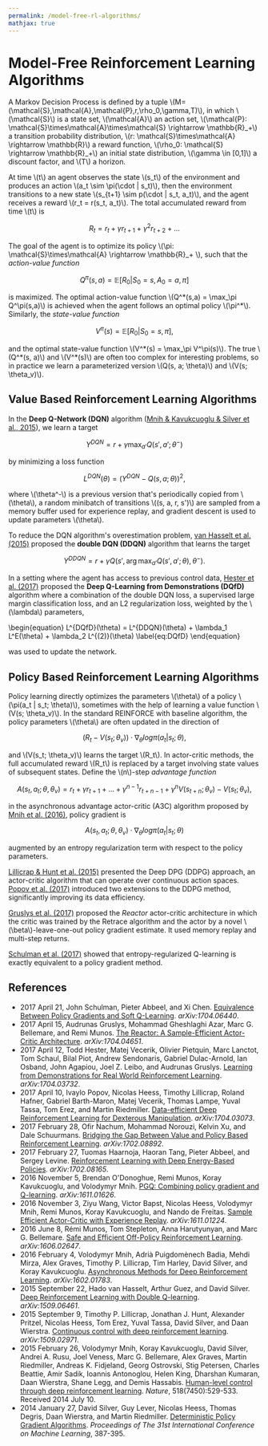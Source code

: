 ```yaml
---
permalink: /model-free-rl-algorithms/
mathjax: true
---
```

# Model-Free Reinforcement Learning Algorithms

A Markov Decision Process is defined by a tuple \\(M=(\mathcal{S},\mathcal{A},\mathcal{P},r,\rho_0,\gamma,T)\\), in which \\(\mathcal{S}\\) is a state set, \\(\mathcal{A}\\) an action set, \\(\mathcal{P}: \mathcal{S}\times\mathcal{A}\times\mathcal{S} \rightarrow \mathbb{R}\_+\\) a transition probability distribution, \\(r: \mathcal{S}\times\mathcal{A} \rightarrow \mathbb{R}\\) a reward function, \\(\rho_0: \mathcal{S} \rightarrow \mathbb{R}\_+\\) an initial state distribution, \\(\gamma \in [0,1]\\) a discount factor, and \\(T\\) a horizon.

At time \\(t\\) an agent observes the state \\(s\_t\\) of the environment and produces an action \\(a\_t \sim \pi(\cdot \| s\_t)\\), then the environment transitions to a new state \\(s\_{t+1} \sim p(\cdot \| s\_t, a\_t)\\), and the agent receives a reward \\(r\_t = r(s\_t, a\_t)\\). The total accumulated reward from time \\(t\\) is

$$
  R_t = r_t + \gamma r_{t+1} + \gamma^2 r_{t+2} + ...
$$

The goal of the agent is to optimize its policy \\(\pi: \mathcal{S}\times\mathcal{A} \rightarrow \mathbb{R}\_+ \\), such that the *action-value function*

$$
  Q^\pi (s,a) = \mathbb{E}[R_0 | S_0=s, A_0=a, \pi]
$$

is maximized. The optimal action-value function \\(Q^\*(s,a) = \max\_\pi Q^\pi(s,a)\\) is achieved when the agent follows an optimal policy \\(\pi^\*\\). Similarly, the *state-value function*

$$
  V^\pi (s) = \mathbb{E}[R_0 | S_0=s, \pi],
$$

and the optimal state-value function \\(V^\*(s) = \max\_\pi V^\pi(s)\\). The true \\(Q^\*(s, a)\\) and \\(V^\*(s)\\) are often too complex for interesting problems, so in practice we learn a parameterized version \\(Q(s, a; \theta)\\) and \\(V(s; \theta_v)\\).

## Value Based Reinforcement Learning Algorithms

In the **Deep Q-Network (DQN)** algorithm ([Mnih & Kavukcuoglu & Silver et al., 2015](http://www.nature.com/nature/journal/v518/n7540/abs/nature14236.html)), we learn a target

$$
  Y^{DQN} = r+\gamma \max_{a'} Q(s', a'; \theta^-)
$$

by minimizing a loss function

$$
  L^{DQN} (\theta) = (Y^{DQN} - Q(s, a; \theta))^2,
$$

where \\(\theta^-\\) is a previous version that's periodically copied from \\(\theta\\), a random minibatch of transitions \\((s, a, r, s')\\) are sampled from a memory buffer used for experience replay, and gradient descent is used to update parameters \\(\theta\\).

To reduce the DQN algorithm's overestimation problem, [van Hasselt et al. (2015)](https://arxiv.org/abs/1509.06461) proposed the **double DQN (DDQN)** algorithm that learns the target

$$
  Y^{DDQN} = r + \gamma Q(s', \arg\max_{a'} Q(s', a'; \theta), \theta^-).
$$

In a setting where the agent has access to previous control data, [Hester et al. (2017)](https://arxiv.org/abs/1704.03732) proposed the **Deep Q-Learning from Demonstrations (DQfD)** algorithm where a combination of the double DQN loss, a supervised large margin classification loss, and an L2 regularization loss, weighted by the \\(\lambda\\) parameters,

\begin{equation}
  L^{DQfD}(\theta) = L^{DDQN}(\theta) + \lambda_1 L^E(\theta) + \lambda_2 L^{(2)}(\theta)
  \label{eq:DQfD}
\end{equation}

was used to update the network.

## Policy Based Reinforcement Learning Algorithms

Policy learning directly optimizes the parameters \\(\theta\\) of a policy \\(\pi(a\_t \| s\_t; \theta)\\), sometimes with the help of learning a value function \\(V(s; \theta_v)\\). In the standard REINFORCE with baseline algorithm, the policy parameters \\(\theta\\) are often updated in the direction of 

$$
  (R_t - V(s_t; \theta_v)) \cdot \nabla_\theta log \pi(a_t | s_t; \theta),
$$

and \\(V(s\_t; \theta_v)\\) learns the target \\(R\_t\\). In actor-critic methods, the full accumulated reward \\(R\_t\\) is replaced by a target involving state values of subsequent states. Define the \\(n\\)-step *advantage function*

$$
  A(s_t, a_t; \theta, \theta_v) = r_t + \gamma r_{t+1} + ... + \gamma^{n-1} r_{t+n-1} + \gamma^n V(s_{t+n}; \theta_v) - V(s_t; \theta_v),
$$

in the asynchronous advantage actor-critic (A3C) algorithm proposed by [Mnih et al. (2016)](https://arxiv.org/abs/1602.01783), policy gradient is

$$
  A(s_t, a_t; \theta, \theta_v) \cdot \nabla_\theta log \pi(a_t | s_t; \theta)
$$

augmented by an entropy regularization term with respect to the policy parameters.

[Lillicrap & Hunt et al. (2015)](https://arxiv.org/abs/1509.02971) presented the Deep DPG (DDPG) approach, an actor-critic algorithm that can operate over continuous action spaces. [Popov et al. (2017)](https://arxiv.org/abs/1704.03073) introduced two extensions to the DDPG method, significantly improving its data efficiency.

[Gruslys et al. (2017)](https://arxiv.org/abs/1704.04651) proposed the *Reactor* actor-critic architecture in which the critic was trained by the Retrace algorithm and the actor by a novel \\(\beta\\)-leave-one-out policy gradient estimate. It used memory replay and multi-step returns.

[Schulman et al. (2017)](https://arxiv.org/abs/1704.06440) showed that entropy-regularized Q-learning is exactly equivalent to a policy gradient method.

## References

* 2017 April 21, John Schulman, Pieter Abbeel, and Xi Chen. [Equivalence Between Policy Gradients and Soft Q-Learning](https://arxiv.org/abs/1704.06440). *arXiv:1704.06440*.
* 2017 April 15, Audrunas Gruslys, Mohammad Gheshlaghi Azar, Marc G. Bellemare, and Remi Munos. [The Reactor: A Sample-Efficient Actor-Critic Architecture](https://arxiv.org/abs/1704.04651). *arXiv:1704.04651*.
* 2017 April 12, Todd Hester, Matej Vecerik, Olivier Pietquin, Marc Lanctot, Tom Schaul, Bilal Piot, Andrew Sendonaris, Gabriel Dulac-Arnold, Ian Osband, John Agapiou, Joel Z. Leibo, and Audrunas Gruslys. [Learning from Demonstrations for Real World Reinforcement Learning](https://arxiv.org/abs/1704.03732). *arXiv:1704.03732*.
* 2017 April 10, Ivaylo Popov, Nicolas Heess, Timothy Lillicrap, Roland Hafner, Gabriel Barth-Maron, Matej Vecerik, Thomas Lampe, Yuval Tassa, Tom Erez, and Martin Riedmiller. [Data-efficient Deep Reinforcement Learning for Dexterous Manipulation](https://arxiv.org/abs/1704.03073). *arXiv:1704.03073*.
* 2017 February 28, Ofir Nachum, Mohammad Norouzi, Kelvin Xu, and Dale Schuurmans. [Bridging the Gap Between Value and Policy Based Reinforcement Learning](https://arxiv.org/abs/1702.08892). *arXiv:1702.08892*.
* 2017 February 27, Tuomas Haarnoja, Haoran Tang, Pieter Abbeel, and Sergey Levine. [Reinforcement Learning with Deep Energy-Based Policies](https://arxiv.org/abs/1702.08165). *arXiv:1702.08165*.
* 2016 November 5, Brendan O'Donoghue, Remi Munos, Koray Kavukcuoglu, and Volodymyr Mnih. [PGQ: Combining policy gradient and Q-learning](https://arxiv.org/abs/1611.01626). *arXiv:1611.01626*.
* 2016 November 3, Ziyu Wang, Victor Bapst, Nicolas Heess, Volodymyr Mnih, Remi Munos, Koray Kavukcuoglu, and Nando de Freitas. [Sample Efficient Actor-Critic with Experience Replay](https://arxiv.org/abs/1611.01224). *arXiv:1611.01224*.
* 2016 June 8, Rémi Munos, Tom Stepleton, Anna Harutyunyan, and Marc G. Bellemare. [Safe and Efficient Off-Policy Reinforcement Learning](https://arxiv.org/abs/1606.02647). *arXiv:1606.02647*.
* 2016 February 4, Volodymyr Mnih, Adrià Puigdomènech Badia, Mehdi Mirza, Alex Graves, Timothy P. Lillicrap, Tim Harley, David Silver, and Koray Kavukcuoglu. [Asynchronous Methods for Deep Reinforcement Learning](https://arxiv.org/abs/1602.01783). *arXiv:1602.01783*.
* 2015 September 22, Hado van Hasselt, Arthur Guez, and David Silver. [Deep Reinforcement Learning with Double Q-learning](https://arxiv.org/abs/1509.06461). *arXiv:1509.06461*.
* 2015 September 9, Timothy P. Lillicrap, Jonathan J. Hunt, Alexander Pritzel, Nicolas Heess, Tom Erez, Yuval Tassa, David Silver, and Daan Wierstra. [Continuous control with deep reinforcement learning](https://arxiv.org/abs/1509.02971). *arXiv:1509.02971*.
* 2015 February 26, Volodymyr Mnih,	Koray Kavukcuoglu, David Silver, Andrei A. Rusu, Joel Veness, Marc G. Bellemare, Alex Graves, Martin Riedmiller, Andreas K. Fidjeland, Georg Ostrovski, Stig Petersen, Charles Beattie, Amir Sadik, Ioannis Antonoglou, Helen King, Dharshan Kumaran, Daan Wierstra, Shane Legg, and Demis Hassabis. [Human-level control through deep reinforcement learning](http://www.nature.com/nature/journal/v518/n7540/abs/nature14236.html). *Nature*, 518(7450):529-533. Received 2014 July 10.
* 2014 January 27, David Silver, Guy Lever, Nicolas Heess, Thomas Degris, Daan Wierstra, and Martin Riedmiller. [Deterministic Policy Gradient Algorithms](http://jmlr.org/proceedings/papers/v32/silver14.html). *Proceedings of The 31st International Conference on Machine Learning*, 387-395.
